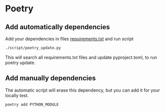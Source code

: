 # Poetry
## Add automatically dependencies
Add your dependencies in files [requirements.txt](../requirements.txt) and run script
```bash
./script/poetry_update.py
```
This will search all requirements.txt files and update pyproject.toml, to run poetry update.

## Add manually dependencies
The automatic script will erase this dependency, but you can add it for your locally test.
```bash
poetry add PYTHON_MODULE
```
